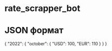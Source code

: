 # rate_scrapper_bot


# JSON формат 
{
    "2022": {
        "october": {
        "USD": 100,
        "EUR": 110
        }
    }
}